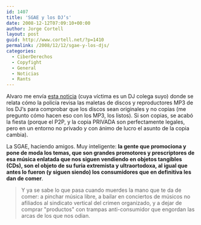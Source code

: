```yaml
---
id: 1407
title: 'SGAE y los DJ‘s'
date: 2008-12-12T07:09:10+00:00
author: Jorge Cortell
layout: post
guid: http://www.cortell.net/?p=1410
permalink: /2008/12/12/sgae-y-los-djs/
categories:
  - CiberDerechos
  - Copyfight
  - General
  - Noticias
  - Rants
---
```

Alvaro me envía <a title="http://www.elconfidencial.com/cache/2008/12/02/sociedad_68_revisa_maletas_discos_copiados_termino_fiesta.html" href="http://www.elconfidencial.com/cache/2008/12/02/sociedad_68_revisa_maletas_discos_copiados_termino_fiesta.html" target="_blank">esta noticia</a> (cuya víctima es un DJ colega suyo) donde se relata cómo la policía revisa las maletas de discos y reproductores MP3 de los DJ‘s para comprobar que los discos sean originales y no copias (me pregunto cómo hacen eso con los MP3, los listos). Si son copias, se acabó la fiesta (porque el P2P, y la copia PRIVADA son perfectamente legales, pero en un entorno no privado y con ánimo de lucro el asunto de la copia cambia).

La SGAE, haciendo amigos. Muy inteligente: **la gente que promociona y pone de moda los temas, que son grandes promotores y prescriptores de esa música enlatada que nos siguen vendiendo en objetos tangibles (CDs), son el objeto de su furia extremista y ultraortodoxa, al igual que antes lo fueron (y siguen siendo) los consumidores que en definitiva les dan de comer**.

> Y ya se sabe lo que pasa cuando muerdes la mano que te da de comer: a pinchar música libre, a bailar en conciertos de músicos no afiliados al sindicato vertical del crimen organizado, y a dejar de comprar "productos" con trampas anti-consumidor que engordan las arcas de los que nos odian.